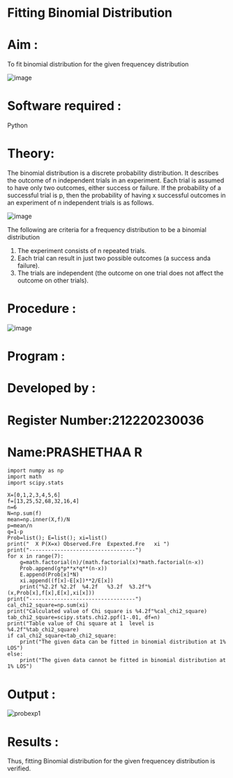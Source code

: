 # Fitting Binomial Distribution

# Aim : 

To fit binomial distribution for the given frequencey distribution

![image](https://user-images.githubusercontent.com/104613195/165903525-d4a642fc-ae42-476c-842f-bec7f72987c8.png)

# Software required :  

Python

# Theory:

The binomial distribution is a discrete probability distribution. It describes the outcome of n independent trials in an experiment. Each trial is assumed to have only two outcomes, either success or failure. If the probability of a successful trial is p, then the probability of having x successful outcomes in an experiment of n independent trials is as follows.

![image](https://user-images.githubusercontent.com/104613195/165905146-30e5b86e-4159-41a3-aa6d-885204c2e36a.png)

The following are criteria for a frequency distribution to be a binomial distribution
1. The experiment consists of n repeated trials.
2. Each trial can result in just two possible outcomes (a success anda failure).
3. The trials are independent (the outcome on one trial does not affect the outcome on other trials).
 
# Procedure :

![image](https://user-images.githubusercontent.com/104613195/166250867-46571ef5-f77b-4658-86ce-1c60c52fdfb1.png)

# Program :
# Developed by : 
# Register Number:212220230036
# Name:PRASHETHAA R
```
import numpy as np
import math
import scipy.stats

X=[0,1,2,3,4,5,6]
f=[13,25,52,68,32,16,4]
n=6
N=np.sum(f)
mean=np.inner(X,f)/N
p=mean/n
q=1-p
Prob=list(); E=list(); xi=list()
print("  X P(X=x) Observed.Fre  Expexted.Fre   xi ")
print("----------------------------------")
for x in range(7):
    g=math.factorial(n)/(math.factorial(x)*math.factorial(n-x))
    Prob.append(g*p**x*q**(n-x))
    E.append(Prob[x]*N)
    xi.append((f[x]-E[x])**2/E[x])
    print("%2.2f %2.2f  %4.2f   %3.2f  %3.2f"%(x,Prob[x],f[x],E[x],xi[x]))
print("----------------------------------")
cal_chi2_square=np.sum(xi)
print("Calculated value of Chi square is %4.2f"%cal_chi2_square)
tab_chi2_square=scipy.stats.chi2.ppf(1-.01, df=n)
print("Table value of Chi square at 1  level is %4.2f"%tab_chi2_square)
if cal_chi2_square<tab_chi2_square:
    print("The given data can be fitted in binomial distribution at 1% LOS")
else:
    print("The given data cannot be fitted in binomial distribution at 1% LOS")
```
# Output :
![probexp1](https://user-images.githubusercontent.com/75234942/167263572-685b3992-3f90-4ba0-9201-6e3f89aa167a.png)

# Results : 
Thus, fitting Binomial distribution for the given frequencey distribution is verified.
